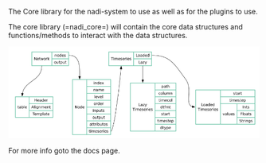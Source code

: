 The Core library for the nadi-system to use as well as for the plugins to use.

The core library (=nadi_core=) will contain the core data structures
and functions/methods to interact with the data structures.

![image](./data-structures.png)

For more info goto the docs page.
